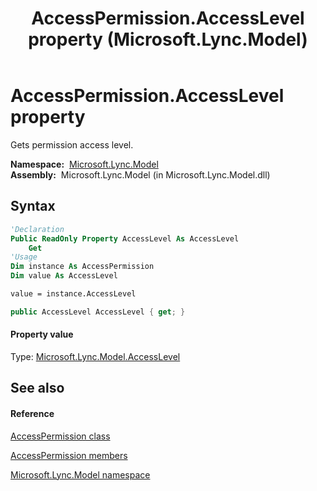 ﻿---
title: AccessPermission.AccessLevel property  (Microsoft.Lync.Model)
TOCTitle: 'AccessLevel property '
ms:assetid: P:Microsoft.Lync.Model.AccessPermission.AccessLevel_DI_3_UC_OCS14MrefLyncWPF
ms:mtpsurl: https://msdn.microsoft.com/en-us/library/microsoft.lync.model.accesspermission.accesslevel_di_3_uc_ocs14mreflyncwpf(v=office.15)
ms:contentKeyID: 48593445
ms.date: 07/28/2014
mtps_version: v=office.15
f1_keywords:
- Microsoft.Lync.Model.AccessPermission.AccessLevel
dev_langs:
- CSharp
- JScript
- VB
- other
---

# AccessPermission.AccessLevel property

Gets permission access level.

**Namespace:**  [Microsoft.Lync.Model](microsoft-lync-model-namespace_2.md)  
**Assembly:**  Microsoft.Lync.Model (in Microsoft.Lync.Model.dll)

## Syntax

``` vb
'Declaration
Public ReadOnly Property AccessLevel As AccessLevel
    Get
'Usage
Dim instance As AccessPermission
Dim value As AccessLevel

value = instance.AccessLevel
```

``` csharp
public AccessLevel AccessLevel { get; }
```

#### Property value

Type: [Microsoft.Lync.Model.AccessLevel](accesslevel-enumeration-microsoft-lync-model_2.md)  

## See also

#### Reference

[AccessPermission class](accesspermission-class-microsoft-lync-model_2.md)

[AccessPermission members](accesspermission-members-microsoft-lync-model_2.md)

[Microsoft.Lync.Model namespace](microsoft-lync-model-namespace_2.md)

